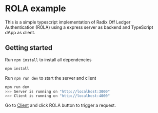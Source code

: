 # ROLA example

This is a simple typescript implementation of Radix Off Ledger Authentication (ROLA) using a express server as backend and TypeScript dApp as client.

## Getting started

Run `npm install` to install all dependencies

```bash
npm install
```

Run `npm run dev` to start the server and client

```bash
npm run dev
>>> Server is running on "http://localhost:3000"
>>> Client is running on "http://localhost:4000"
```

Go to [Client](http://localhost:4000/) and click ROLA button to trigger a request.
